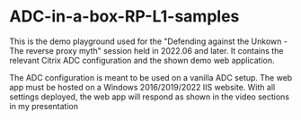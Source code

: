 # ADC-in-a-box-RP-L1-samples

This is the demo playground used for the "Defending against the Unkown - The reverse proxy myth" session held in 2022.06 and later. It contains the relevant Citrix ADC configuration and the shown demo web application.

The ADC configuration is meant to be used on a vanilla ADC setup. The web app must be hosted on a Windows 2016/2019/2022 IIS website. With all settings deployed, the web app will respond as shown in the video sections in my presentation
